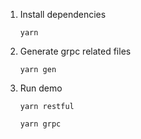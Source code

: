 1. Install dependencies
    ```
    yarn
    ```
2. Generate grpc related files
    ```
    yarn gen
    ```
3. Run demo
    ```
    yarn restful
    ```
    ```
    yarn grpc
    ```